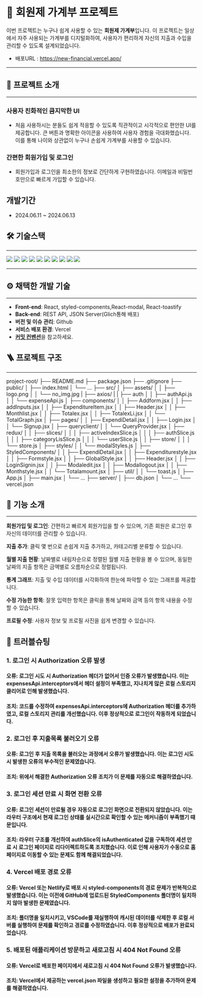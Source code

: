 <h1>🏦 회원제 가계부 프로젝트</h1>

이번 프로젝트는 누구나 쉽게 사용할 수 있는 **회원제 가계부**입니다. 이 프로젝트는 일상에서 자주 사용되는 가계부를 디지털화하여, 사용자가 편리하게 자신의 지출과 수입을 관리할 수 있도록 설계되었습니다.

- 배포URL : https://new-financial.vercel.app/

---

## 📜 프로젝트 소개
---
    
### 사용자 친화적인 큼지막한 UI

- 처음 사용하시는 분들도 쉽게 적응할 수 있도록 직관적이고 시각적으로 편안한 UI를 제공합니다. 큰 버튼과 명확한 아이콘을 사용하여 사용자 경험을 극대화했습니다. 이를 통해 나이와 상관없이 누구나 손쉽게 가계부를 사용할 수 있습니다.

### 간편한 회원가입 및 로그인

- 회원가입과 로그인을 최소한의 정보로 간단하게 구현하였습니다. 이메일과 비밀번호만으로 빠르게 가입할 수 있습니다.

## 개발기간
- 2024.06.11 ~ 2024.06.13

## 🛠️ 기술스택
---
<img src="https://img.shields.io/badge/html5-E34F26?style=for-the-badge&logo=html5&logoColor=white">
<img src="https://img.shields.io/badge/css3-1572B6?style=for-the-badge&logo=css3&logoColor=white">
<img src="https://img.shields.io/badge/javascript-F7DF1E?style=for-the-badge&logo=javascript&logoColor=white">
<img src="https://img.shields.io/badge/react-61DAFB?style=for-the-badge&logo=react&logoColor=white">
<img src="https://img.shields.io/badge/reactquery-FF4154?style=for-the-badge&logo=reactquery&logoColor=white">
<img src="https://img.shields.io/badge/styledcomponents-DB7093?style=for-the-badge&logo=styledcomponents&logoColor=white">
<img src="https://img.shields.io/badge/redux-764ABC?style=for-the-badge&logo=redux&logoColor=white">
<img src="https://img.shields.io/badge/vercel-000000?style=for-the-badge&logo=vercel&logoColor=white">
<img src="https://img.shields.io/badge/glitch-3333FF?style=for-the-badge&logo=glitch&logoColor=white">
<img src="https://img.shields.io/badge/visualstudiocode-007ACC?style=for-the-badge&logo=visualstudiocode&logoColor=white">

---
## ⚙️ 채택한 개발 기술
---
- **Front-end**: React, styled-components,React-modal, React-toastify
- **Back-end**: REST API, JSON Server(Glich통해 배포)
- **버전 및 이슈 관리**: Github
- **서비스 배포 환경**: Vercel
- [**커밋 컨벤션**](https://teamsparta.notion.site/Github-Rules-35366b3e27a941f496600797a3196c9f)을 참고하세요.

## 🪜 프로젝트 구조
---
project-root/
├── README.md
├── package.json
├── .gitignore
├── public/
│   ├── index.html
│   └── ...
├── src/
│   ├── assets/
│   │   ├── logo.png
│   │   └── no_img.jpg
|   ├── axios/
|   |   ├── auth
│   │   ├── authApi.js
│   │   └── expenseApi.js
│   ├── components/
│   │   ├── Addform.jsx
│   │   ├── addInputs.jsx
│   │   ├── ExpenditureItem.jsx
│   │   ├── Header.jsx
│   │   ├── Monthlist.jsx
│   │   ├── Totalex.jsx
│   │   ├── TotalexLi.jsx
│   │   └── TotalGraph.jsx
│   ├── pages/
│   │   ├── ExpendiDetail.jsx
│   │   ├── Login.jsx
│   │   └── Signup.jsx
│   ├── queryclient/
│   │   └── QueryProvider.jsx
│   ├── redux/
│   │   ├── slices/
│   │   │   ├── activeIndexSlice.js
│   │   │   ├── authSlice.js
│   │   │   ├── categoryLisSlice.js
│   │   │   └── userSlice.js
│   │   ├── store/
│   │   │   └── store.js
│   ├── styles/
│   │   └── modalStyles.js
│   ├── StyledComponents/
│   │   ├── ExpendiDetail.jsx
│   │   ├── Expenditurestyle.jsx
│   │   ├── Formstyle.jsx
│   │   ├── GlobalStyle.jsx
│   │   ├── Header.jsx
│   │   ├── LoginSignin.jsx
│   │   ├── Modaledit.jsx
│   │   ├── Modallogout.jsx
│   │   ├── Monthstyle.jsx
│   │   └── Totalamount.jsx
│   ├── util/
│   │   └── toast.js
│   ├── App.js
│   ├── main.jsx
│   └── ...
├── server/
│   ├── db.json
│   └── ...
└── vercel.json
## 📔 기능 소개
---
**회원가입 및 로그인**: 간편하고 빠르게 회원가입을 할 수 있으며, 기존 회원은 로그인 후 자신의 데이터를 관리할 수 있습니다.

**지출 추가**: 클릭 몇 번으로 손쉽게 지출 추가하고, 카테고리별 분류할 수 있습니다.

**월별 지출 현황**: 날짜별로 내림차순으로 정렬된 월별 지출 현황을 볼 수 있으며, 동일한 날짜의 지출 항목은 금액별로 오름차순으로 정렬됩니다.

**통계 그래프**: 지출 및 수입 데이터를 시각화하여 한눈에 파악할 수 있는 그래프를 제공합니다.

**수정 가능한 항목**: 잘못 입력한 항목은 클릭을 통해 날짜와 금액 등의 항목 내용을 수정할 수 있습니다.

**프로필 수정**: 사용자 정보 및 프로필 사진을 쉽게 변경할 수 있습니다.

## 🔧 트러블슈팅
### 1. 로그인 시 Authorization 오류 발생
#### **오류**: 로그인 시도 시 Authorization 헤더가 없어서 인증 오류가 발생했습니다. 이는 expensesApi.interceptors에서 헤더 설정이 부족했고, 지나치게 많은 로컬 스토리지 클리어로 인해 발생했습니다.
#### **조치**: 코드를 수정하여 expensesApi.interceptors에 Authorization 헤더를 추가하였고, 로컬 스토리지 관리를 개선했습니다. 이후 정상적으로 로그인이 작동하게 되었습니다.
### 2. 로그인 후 지출목록 불러오기 오류
#### **오류**: 로그인 후 지출 목록을 불러오는 과정에서 오류가 발생했습니다. 이는 로그인 시도 시 발생한 오류의 부수적인 문제였습니다.
#### **조치**: 위에서 해결한 Authorization 오류 조치가 이 문제를 자동으로 해결하였습니다.
### 3. 로그인 세션 만료 시 화면 전환 오류
#### **오류**: 로그인 세션이 만료될 경우 자동으로 로그인 화면으로 전환되지 않았습니다. 이는 라우터 구조에서 현재 로그인 상태를 실시간으로 확인할 수 있는 메커니즘이 부족했기 때문입니다.
#### **조치**: 라우터 구조를 개선하여 authSlice의 isAuthenticated 값을 구독하여 세션 만료 시 로그인 페이지로 리다이렉트하도록 조치했습니다. 이로 인해 사용자가 수동으로 홈페이지로 이동할 수 있는 문제도 함께 해결되었습니다.
### 4. Vercel 배포 경로 오류
#### **오류**: Vercel 또는 Netlify로 배포 시 styled-components의 경로 문제가 반복적으로 발생했습니다. 이는 이전에 GitHub에 업로드된 StyledComponents 폴더명이 일치하지 않아 발생한 문제였습니다.
#### **조치**: 폴더명을 일치시키고, VSCode를 재실행하여 캐시된 데이터를 삭제한 후 로컬 서버를 실행하여 문제를 확인하고 경로를 수정하였습니다. 이후 정상적으로 배포가 완료되었습니다.
### 5. 배포된 애플리케이션 방문하고 새로고침 시 404 Not Found 오류
#### **오류**: Vercel로 배포한 페이지에서 새로고침 시 404 Not Found 오류가 발생했습니다.
#### **조치**: Vercel에서 제공하는 vercel.json 파일을 생성하고 필요한 설정을 추가하여 문제를 해결하였습니다.
